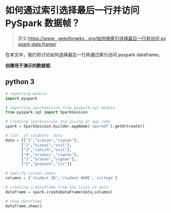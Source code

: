 # 如何通过索引选择最后一行并访问 PySpark 数据帧？

> 原文:[https://www . geesforgeks . org/如何按索引选择最后一行并访问 py spark-data frame/](https://www.geeksforgeeks.org/how-to-select-last-row-and-access-pyspark-dataframe-by-index/)

在本文中，我们将讨论如何选择最后一行并通过索引访问 pyspark dataframe。

**创建用于演示的数据框:**

## python 3

```py
# importing module
import pyspark

# importing sparksession from pyspark.sql module
from pyspark.sql import SparkSession

# creating sparksession and giving an app name
spark = SparkSession.builder.appName('sparkdf').getOrCreate()

# list  of students  data
data = [["1","sravan","vignan"],
       ["2","ojaswi","vvit"],
       ["3","rohith","vvit"],
       ["4","sridevi","vignan"],
       ["1","sravan","vignan"],
       ["5","gnanesh","iit"]]

# specify column names
columns = ['student ID','student NAME','college']

# creating a dataframe from the lists of data
dataframe = spark.createDataFrame(data,columns)

# show dataframe
dataframe.show()
```